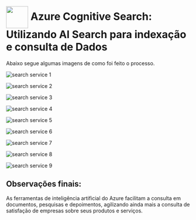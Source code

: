 <h1>
    <a href="https://www.dio.me/">
     <img align="center" width="60px" src="https://hermes.dio.me/lab_projects/badges/619af8f8-d138-4e40-9d48-fec7b318e44d.png"></a>
    <span> 
Azure Cognitive Search: Utilizando AI Search para indexação e consulta de Dados</span>
</h1>

Abaixo segue algumas imagens de como foi feito o processo.

![search service 1](https://github.com/CainFabin/DIO-Microsoft-Azure-AI-Fundamentals-Estudos/assets/150050846/9c91b842-7114-4c7d-8739-dd6afc9a3bdd)

![search service 2](https://github.com/CainFabin/DIO-Microsoft-Azure-AI-Fundamentals-Estudos/assets/150050846/276213c8-7a36-4088-91f7-074aa20a28d8)

![search service 3](https://github.com/CainFabin/DIO-Microsoft-Azure-AI-Fundamentals-Estudos/assets/150050846/7a290581-01fb-4f2c-8032-d6f246fcc551)

![search service 4](https://github.com/CainFabin/DIO-Microsoft-Azure-AI-Fundamentals-Estudos/assets/150050846/d212808c-c13b-4e0d-ace8-46b0c57c813d)

![search service 5](https://github.com/CainFabin/DIO-Microsoft-Azure-AI-Fundamentals-Estudos/assets/150050846/fdf7755d-abd7-4263-bc9a-5b85bf13e722)

![search service 6](https://github.com/CainFabin/DIO-Microsoft-Azure-AI-Fundamentals-Estudos/assets/150050846/863da041-095c-4b60-9bd5-4e920d7adadb)

![search service 7](https://github.com/CainFabin/DIO-Microsoft-Azure-AI-Fundamentals-Estudos/assets/150050846/3c138d05-d715-4095-974d-2f6307c6ddad)

![search service 8](https://github.com/CainFabin/DIO-Microsoft-Azure-AI-Fundamentals-Estudos/assets/150050846/5f1780f9-2c14-48d4-9962-59d8be6a436a)

![search service 9](https://github.com/CainFabin/DIO-Microsoft-Azure-AI-Fundamentals-Estudos/assets/150050846/e845db67-ca0d-4493-a8e4-be3fabdeaf52)

## Observações finais:

As ferramentas de inteligência artificial do Azure facilitam a consulta em documentos, pesquisas e depoimentos, agilizando ainda mais a consulta de satisfação de empresas sobre seus produtos e serviços.

